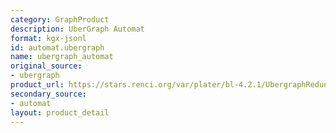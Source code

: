 ```yaml
---
category: GraphProduct
description: UberGraph Automat
format: kgx-jsonl
id: automat.ubergraph
name: ubergraph_automat
original_source:
- ubergraph
product_url: https://stars.renci.org/var/plater/bl-4.2.1/UbergraphRedundant_Automat/e6b3204fd3a04413/
secondary_source:
- automat
layout: product_detail
---
```

